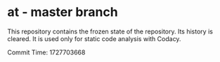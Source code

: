 # at - master branch

This repository contains the frozen state of the repository.
Its history is cleared. It is used only for static code
analysis with Codacy.

Commit Time: 1727703668